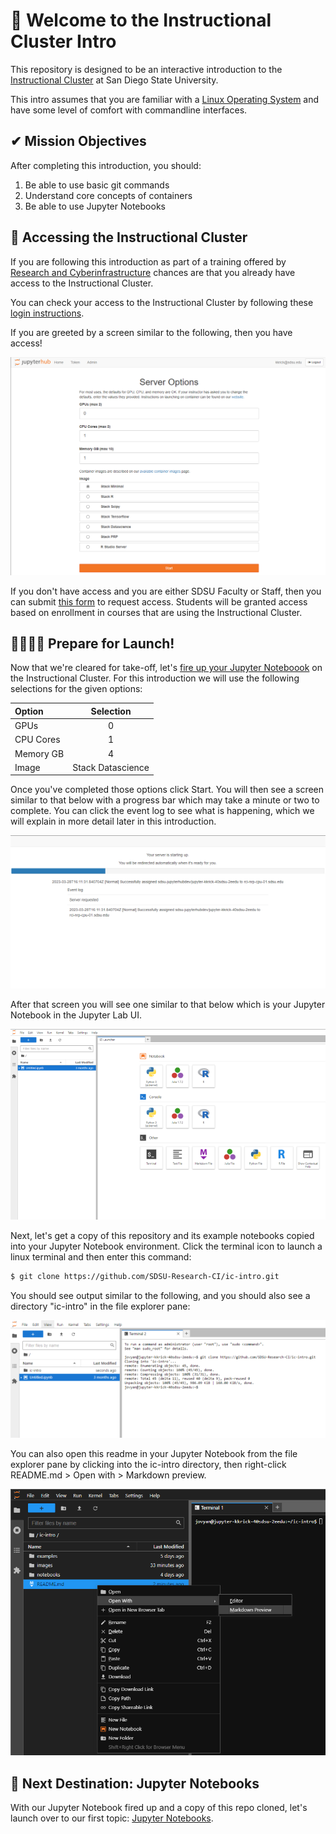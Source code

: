 # 👋 Welcome to the Instructional Cluster Intro
This repository is designed to be an interactive introduction to the [Instructional Cluster](https://sdsu-research-ci.github.io/instructionalcluster) at San Diego State University.

This intro assumes that you are familiar with a [Linux Operating System](https://en.wikipedia.org/wiki/Linux) and have some level of comfort with commandline interfaces.

## ✔ Mission Objectives
After completing this introduction, you should:
1. Be able to use basic git commands
2. Understand core concepts of containers
3. Be able to use Jupyter Notebooks

## 🔑 Accessing the Instructional Cluster
If you are following this introduction as part of a training offered by [Research and Cyberinfrastructure](https://it.sdsu.edu/research) chances are that you already have access to the Instructional Cluster.

You can check your access to the Instructional Cluster by following these [login instructions](https://sdsu-research-ci.github.io/instructionalcluster/students/loggingin).

If you are greeted by a screen similar to the following, then you have access!

![access](./images/access1.png)

If you don't have access and you are either SDSU Faculty or Staff, then you can submit [this form](https://sdsu.service-now.com/sp?id=sc_cat_item&sys_id=c4ce9d52db0e68509804f271399619a4&sysparm_category=29ac153fdbbf4c9024094672399619e9) to request access. Students will be granted access based on enrollment in courses that are using the Instructional Cluster.

## 👨‍🚀👩‍🚀 Prepare for Launch!
Now that we're cleared for take-off, let's [fire up your Jupyter Noteboook](https://sdsu-research-ci.github.io/instructionalcluster/students/launchcontainer) on the Instructional Cluster. For this introduction we will use the following selections for the given options:

Option    | Selection
:---------|:---------:
GPUs      | 0
CPU Cores | 1
Memory GB | 4
Image     | Stack Datascience

Once you've completed those options click Start. You will then see a screen similar to that below with a progress bar which may take a minute or two to complete. You can click the event log to see what is happening, which we will explain in more detail later in this introduction.

![notebook progress bar](./images/get-started1.png)

After that screen you will see one similar to that below which is your Jupyter Notebook in the Jupyter Lab UI.

![jupyter notebook](./images/get-started2.png)

Next, let's get a copy of this repository and its example notebooks copied into your Jupyter Notebook environment. Click the terminal icon to launch a linux terminal and then enter this command:

```bash
$ git clone https://github.com/SDSU-Research-CI/ic-intro.git
```

You should see output similar to the following, and you should also see a directory "ic-intro" in the file explorer pane:

![cloning ic-intro repository](./images/get-started3.png)

You can also open this readme in your Jupyter Notebook from the file explorer pane by clicking into the ic-intro directory, then right-click README.md > Open with > Markdown preview.

![preview readme](./images/get-started4.png)

## 🚀 Next Destination: Jupyter Notebooks
With our Jupyter Notebook fired up and a copy of this repo cloned, let's launch over to our first topic: [Jupyter Notebooks](./notebooks/jupyter.ipynb).